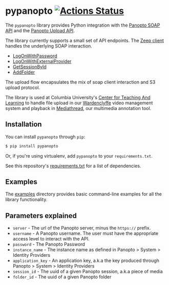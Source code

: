 # pypanopto [![Actions Status](https://github.com/ccnmtl/pypanopto/workflows/build-and-test/badge.svg)](https://github.com/ccnmtl/pypanopto/actions)

The `pypanopto` library provides Python integration with the [Panopto SOAP API](https://support.panopto.com/s/article/api-0) and the [Panopto Upload API](https://support.panopto.com/s/article/Upload-API).

The library currently supports a small set of API endpoints. The [Zeep client](http://docs.python-zeep.org/en/master/) handles the underlying SOAP interaction.
* [LogOnWithPassword](https://support.panopto.com/resource/PanoptoSupport/API/Help/html/bfb68bf4-a7f7-f0c8-21cb-ebdaf9130caa.htm)
* [LogOnWithExternalProvider](https://support.panopto.com/resource/PanoptoSupport/API/Help/html/2765bd4f-5986-8c21-9d80-d896f37776cf.htm)
* [GetSessionById](https://support.panopto.com/resource/PanoptoSupport/API/Help/html/65f91dc0-f111-9446-b77b-262b67409687.htm)
* [AddFolder](https://support.panopto.com/resource/PanoptoSupport/API/Help/html/969da43b-430b-7eba-9a12-3be17343f610.htm)

The upload flow encapsulates the mix of soap client interaction and S3 upload protocol.

The library is used at Columbia University's [Center for Teaching And Learning](http://ctl.columbia.edu) to handle file upload in our [Wardenclyffe](https://github.com/ccnmtl/wardenclyffe) video management system and playback in [Mediathread](https://github.com/ccnmtl/mediathread), our multimedia annotation tool.

## Installation
You can install ```pypanopto``` through ```pip```:
```python
$ pip install pypanopto
```
Or, if you're using virtualenv, add ```pypanopto``` to your ```requirements.txt```.

See this repository's [requirements.txt](https://github.com/ccnmtl/pypanopto/blob/main/requirements.txt) for a list of dependencies.

## Examples
The [examples](https://github.com/ccnmtl/pypanopto/tree/main/examples) directory provides basic command-line examples for all the library functionality.

## Parameters explained
* `server` - The url of the Panopto server, minus the `https://` prefix.
* `username` - A Panopto username. The user must have the appropriate access level to interact with the API.
* `password` - The Panopto Password
* `instance_name` - The instance name as defined in Panopto > System > Identity Providers
* `application_key` - An application key, a.k.a the key produced through Panopto > System > Identity Providers
* `session_id` - The uuid of a given Panopto session, a.k.a piece of media
* `folder_id` - The uuid of a given Panopto folder
